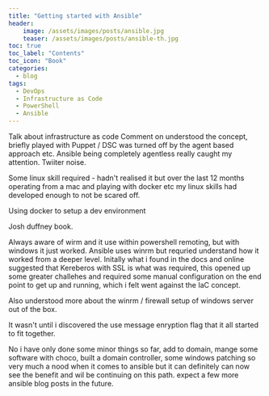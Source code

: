 ```yaml
---
title: "Getting started with Ansible"
header:
    image: /assets/images/posts/ansible.jpg
    teaser: /assets/images/posts/ansible-th.jpg
toc: true
toc_label: "Contents"
toc_icon: "Book"  
categories:
  - blog
tags:
  - DevOps
  - Infrastructure as Code
  - PowerShell
  - Ansible
---
```

Talk about infrastructure as code
Comment on understood the concept, briefly played with Puppet / DSC was turned off by the agent based approach etc. Ansible being completely agentless really caught my attention. Twiiter noise.

Some linux skill required - hadn't realised it but over the last 12 months operating from a mac and playing with docker etc my linux skills had developed enough to not be scared off.

Using docker to setup a dev environment

Josh duffney book.

Always aware of wirm and it use within powershell remoting, but with windows it just worked. Ansible uses winrm but requried understand how it worked from a deeper level. Initally what i found in the docs and online suggested that Kereberos with SSL is what was required, this opened up some greater challehes and required some manual configuration on the end point to get up and running, which i felt went against the IaC concept.

Also understood more about the winrm / firewall setup of windows server out of the box.

It wasn't until i discovered the use message enryption flag that it all started to fit together.

No i have only done some minor things so far, add to domain, mange some software with choco, built a domain controller, some windows patching so very much a nood when it comes to ansible but it can definitely can now see the benefit and wil be continuing on this path.  expect a few more ansible blog posts in the future.
